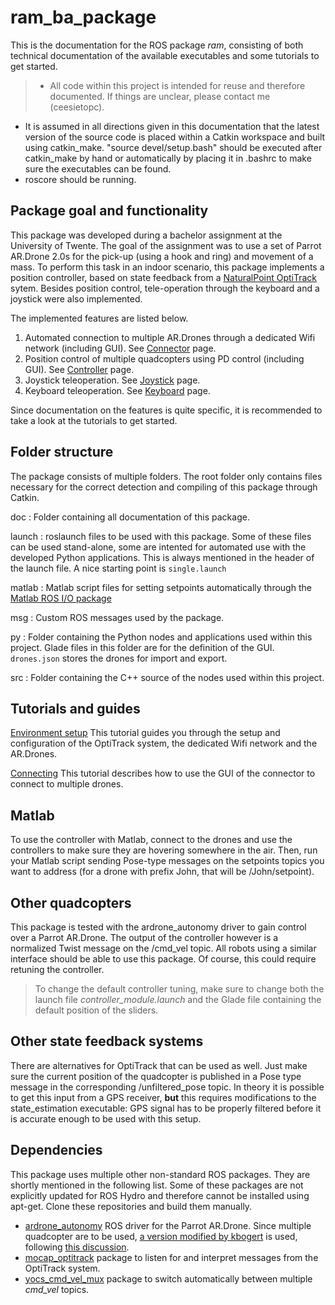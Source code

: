 ram_ba_package
=======================

This is the documentation for the ROS package *ram*, consisting of both technical documentation of the available executables and some tutorials to get started.

> - All code within this project is intended for reuse and therefore documented. If things are unclear, please contact me (ceesietopc).
- It is assumed in all directions given in this documentation that the latest version of the source code is placed within a Catkin workspace and built using catkin_make. "source devel/setup.bash" should be executed after catkin_make by hand or automatically by placing it in .bashrc to make sure the executables can be found.
- roscore should be running. 

Package goal and functionality
-------------------------
This package was developed during a bachelor assignment at the University of Twente. The goal of the assignment was to use a set of Parrot AR.Drone 2.0s for the pick-up (using a hook and ring) and movement of a mass. To perform this task in an indoor scenario, this package implements a position controller, based on state feedback from a [NaturalPoint OptiTrack][1] sytem. Besides position control, tele-operation through the keyboard and a joystick were also implemented.

The implemented features are listed below.

 1. Automated connection to multiple AR.Drones through a dedicated Wifi network (including GUI). See [Connector](connector.md) page.
 2. Position control of multiple quadcopters using PD control (including GUI). See [Controller](controller.md) page.
 3. Joystick teleoperation. See [Joystick](joystick.md) page.
 4. Keyboard teleoperation. See [Keyboard](keyboard.md) page.

Since documentation on the features is quite specific, it is recommended to take a look at the tutorials to get started.

Folder structure
-----------------
The package consists of multiple folders. The root folder only contains files necessary for the correct detection and compiling of this package through Catkin.

doc
:   Folder containing all documentation of this package.

launch
:   roslaunch files to be used with this package. Some of these files can be used stand-alone, some are intented for automated use with the developed Python applications. This is always mentioned in the header of the launch file. A nice starting point is `single.launch`

matlab
:   Matlab script files for setting setpoints automatically through the [Matlab ROS I/O package][2]

msg
:   Custom ROS messages used by the package.

py
:   Folder containing the Python nodes and applications used within this project. Glade files in this folder are for the definition of the GUI. `drones.json` stores the drones for import and export.

src
:   Folder containing the C++ source of the nodes used within this project.

Tutorials and guides
--------------
[Environment setup](environment.md)
This tutorial guides you through the setup and configuration of the OptiTrack system, the dedicated Wifi network and the AR.Drones.

[Connecting](connecting.md)
This tutorial describes how to use the GUI of the connector to connect to multiple drones.

Matlab
--------------
To use the controller with Matlab, connect to the drones and use the controllers to make sure they are hovering somewhere in the air. Then, run your Matlab script sending Pose-type messages on the setpoints topics you want to address (for a drone with prefix John, that will be /John/setpoint).

Other quadcopters
--------------------
This package is tested with the ardrone_autonomy driver to gain control over a Parrot AR.Drone. The output of the controller however is a normalized Twist message on the /cmd_vel topic. All robots using a similar interface should be able to use this package. Of course, this could require retuning the controller. 
> To change the default controller tuning, make sure to change both the launch file *controller_module.launch* and the Glade file containing the default position of the sliders.

Other state feedback systems
--------------------
There are alternatives for OptiTrack that can be used as well. Just make sure the current position of the quadcopter is published in a Pose type message in the corresponding /unfiltered_pose topic. In theory it is possible to get this input from a GPS receiver, **but** this requires modifications to the state_estimation executable: GPS signal has to be properly filtered before it is accurate enough to be used with this setup.

Dependencies
---------------
This package uses multiple other non-standard ROS packages. They are shortly mentioned in the following list. Some of these packages are not explicitly updated for ROS Hydro and therefore cannot be installed using apt-get. Clone these repositories and build them manually.

 - [ardrone_autonomy][3] ROS driver for the Parrot AR.Drone. Since multiple quadcopter are to be used, [a version modified by kbogert][4] is used, following [this discussion][5].
 - [mocap_optitrack][6] package to listen for and interpret messages from the OptiTrack system.
 - [yocs_cmd_vel_mux][7] package to switch automatically between multiple *cmd_vel* topics.

  [1]: http://www.naturalpoint.com/optitrack/
  [2]: http://www.mathworks.nl/hardware-support/robot-operating-system.html
  [3]: https://github.com/AutonomyLab/ardrone_autonomy
  [4]: https://github.com/AutonomyLab/ardrone_autonomy/pull/98
  [5]: https://github.com/AutonomyLab/ardrone_autonomy/issues/56
  [6]: http://wiki.ros.org/mocap_optitrack
  [7]: http://wiki.ros.org/yocs_cmd_vel_mux